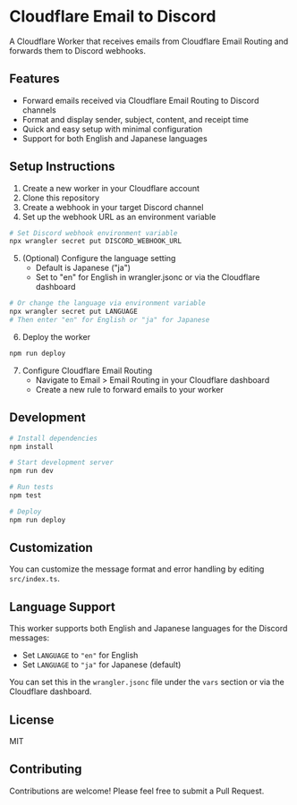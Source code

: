 # Cloudflare Email to Discord

A Cloudflare Worker that receives emails from Cloudflare Email Routing and forwards them to Discord webhooks.

## Features

- Forward emails received via Cloudflare Email Routing to Discord channels
- Format and display sender, subject, content, and receipt time
- Quick and easy setup with minimal configuration
- Support for both English and Japanese languages

## Setup Instructions

1. Create a new worker in your Cloudflare account
2. Clone this repository
3. Create a webhook in your target Discord channel
4. Set up the webhook URL as an environment variable

```bash
# Set Discord webhook environment variable
npx wrangler secret put DISCORD_WEBHOOK_URL
```

5. (Optional) Configure the language setting
   - Default is Japanese ("ja")
   - Set to "en" for English in wrangler.jsonc or via the Cloudflare dashboard

```bash
# Or change the language via environment variable
npx wrangler secret put LANGUAGE
# Then enter "en" for English or "ja" for Japanese
```

6. Deploy the worker

```bash
npm run deploy
```

7. Configure Cloudflare Email Routing
   - Navigate to Email > Email Routing in your Cloudflare dashboard
   - Create a new rule to forward emails to your worker

## Development

```bash
# Install dependencies
npm install

# Start development server
npm run dev

# Run tests
npm test

# Deploy
npm run deploy
```

## Customization

You can customize the message format and error handling by editing `src/index.ts`.

## Language Support

This worker supports both English and Japanese languages for the Discord messages:

- Set `LANGUAGE` to `"en"` for English
- Set `LANGUAGE` to `"ja"` for Japanese (default)

You can set this in the `wrangler.jsonc` file under the `vars` section or via the Cloudflare dashboard.

## License

MIT

## Contributing

Contributions are welcome! Please feel free to submit a Pull Request.
